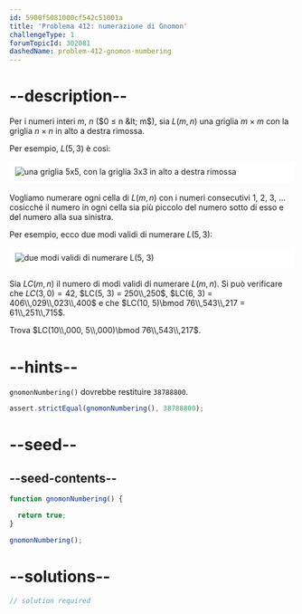 ```yaml
---
id: 5900f5081000cf542c51001a
title: 'Problema 412: numerazione di Gnomon'
challengeType: 1
forumTopicId: 302081
dashedName: problem-412-gnomon-numbering
---
```


# --description--

Per i numeri interi $m$, $n$ ($0 ≤ n &lt; m$), sia $L(m, n)$ una griglia $m×m$ con la griglia $n×n$ in alto a destra rimossa.

Per esempio, $L(5, 3)$ è così:

<img alt="una griglia 5x5, con la griglia 3x3 in alto a destra rimossa" src="https://cdn.freecodecamp.org/curriculum/project-euler/gnomon-numbering-1.png" style="background-color: white; padding: 10px; display: block; margin-right: auto; margin-left: auto; margin-bottom: 1.2rem;" />

Vogliamo numerare ogni cella di $L(m, n)$ con i numeri consecutivi 1, 2, 3, ... cosicché il numero in ogni cella sia più piccolo del numero sotto di esso e del numero alla sua sinistra.

Per esempio, ecco due modi validi di numerare $L(5, 3)$:

<img alt="due modi validi di numerare L(5, 3)" src="https://cdn.freecodecamp.org/curriculum/project-euler/gnomon-numbering-2.png" style="background-color: white; padding: 10px; display: block; margin-right: auto; margin-left: auto; margin-bottom: 1.2rem;" />

Sia $LC(m, n$) il numero di modi validi di numerare $L(m, n)$. Si può verificare che $LC(3, 0) = 42$, $LC(5, 3) = 250\\,250$, $LC(6, 3) = 406\\,029\\,023\\,400$ e che $LC(10, 5)\bmod 76\\,543\\,217 = 61\\,251\\,715$.

Trova $LC(10\\,000, 5\\,000)\bmod 76\\,543\\,217$.

# --hints--

`gnomonNumbering()` dovrebbe restituire `38788800`.

```js
assert.strictEqual(gnomonNumbering(), 38788800);
```

# --seed--

## --seed-contents--

```js
function gnomonNumbering() {

  return true;
}

gnomonNumbering();
```

# --solutions--

```js
// solution required
```
